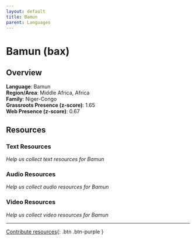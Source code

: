 ```yaml
---
layout: default
title: Bamun
parent: Languages
---
```


# Bamun (bax)

## Overview

**Language**: Bamun  
**Region/Area**: Middle Africa, Africa  
**Family**: Niger-Congo  
**Grassroots Presence (z-score)**: 1.65  
**Web Presence (z-score)**: 0.67  

## Resources

### Text Resources
*Help us collect text resources for Bamun*

### Audio Resources
*Help us collect audio resources for Bamun*

### Video Resources
*Help us collect video resources for Bamun*

---

[Contribute resources](https://forms.office.com/e/1SfLJx3u1r){: .btn .btn-purple }
